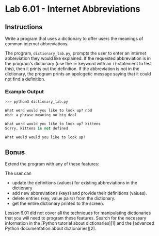 # Lab 6.01 - Internet Abbreviations

## Instructions

Write a program that uses a dictionary to offer users the meanings of common internet abbreviations.

The program, `dictionary_lab.py`, prompts the user to enter an internet abbreviation they would like explained.
If the requested abbreviation is in the program's dictionary (use the `in` keyword with an `if` statement to test this),
then it prints out the definition. If the abbreviation is not in the dictionary, the program prints an apologetic
message saying that it could not find a definition.

### Example Output

```python
>>> python3 dictionary_lab.py

What word would you like to look up? nbd
nbd: a phrase meaning no big deal

What word would you like to look up? kittens
Sorry, kittens is not defined

What would would you like to look up?
```

## Bonus

Extend the program with any of these features:

The user can

* update the definitions (values) for existing abbreviations in the dictionary
* add new abbreviations (keys) and provide their definitions (values).
* delete entries (key, value pairs) from the dictionary.
* get the entire dictionary printed to the screen.

Lesson 6.01 did not cover all the techniques for manipulating dictionaries that you will need to program these features.
Search for the necessary information in the [Python tutorial about dictionaries][1] and the
[advanced Python documentation about dictionaries][2].

[Dictionaries]: https://docs.python.org/3/tutorial/datastructures.html#dictionaries
[Types Mapping]: https://docs.python.org/3/library/stdtypes.html#typesmapping
